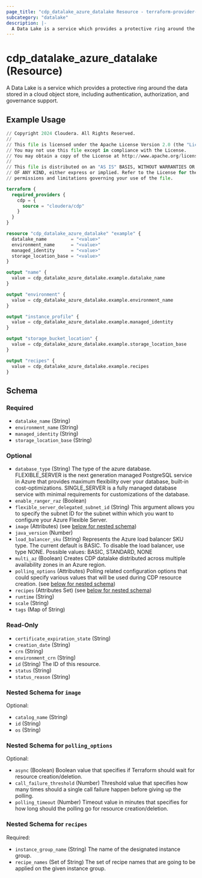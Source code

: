 ```yaml
---
page_title: "cdp_datalake_azure_datalake Resource - terraform-provider-cdp"
subcategory: "datalake"
description: |-
  A Data Lake is a service which provides a protective ring around the data stored in a cloud object store, including authentication, authorization, and governance support.
---
```


# cdp_datalake_azure_datalake (Resource)

A Data Lake is a service which provides a protective ring around the data stored in a cloud object store, including authentication, authorization, and governance support.

## Example Usage

```terraform
// Copyright 2024 Cloudera. All Rights Reserved.
//
// This file is licensed under the Apache License Version 2.0 (the "License").
// You may not use this file except in compliance with the License.
// You may obtain a copy of the License at http://www.apache.org/licenses/LICENSE-2.0.
//
// This file is distributed on an "AS IS" BASIS, WITHOUT WARRANTIES OR CONDITIONS
// OF ANY KIND, either express or implied. Refer to the License for the specific
// permissions and limitations governing your use of the file.

terraform {
  required_providers {
    cdp = {
      source = "cloudera/cdp"
    }
  }
}

resource "cdp_datalake_azure_datalake" "example" {
  datalake_name         = "<value>"
  environment_name      = "<value>"
  managed_identity      = "<value>"
  storage_location_base = "<value>"
}

output "name" {
  value = cdp_datalake_azure_datalake.example.datalake_name
}

output "environment" {
  value = cdp_datalake_azure_datalake.example.environment_name
}

output "instance_profile" {
  value = cdp_datalake_azure_datalake.example.managed_identity
}

output "storage_bucket_location" {
  value = cdp_datalake_azure_datalake.example.storage_location_base
}

output "recipes" {
  value = cdp_datalake_azure_datalake.example.recipes
}
```

<!-- schema generated by tfplugindocs -->
## Schema

### Required

- `datalake_name` (String)
- `environment_name` (String)
- `managed_identity` (String)
- `storage_location_base` (String)

### Optional

- `database_type` (String) The type of the azure database. FLEXIBLE_SERVER is the next generation managed PostgreSQL service in Azure that provides maximum flexibility over your database, built-in cost-optimizations. SINGLE_SERVER is a fully managed database service with minimal requirements for customizations of the database.
- `enable_ranger_raz` (Boolean)
- `flexible_server_delegated_subnet_id` (String) This  argument  allows  you  to specify the subnet ID for the subnet within which you want to configure your Azure Flexible Server.
- `image` (Attributes) (see [below for nested schema](#nestedatt--image))
- `java_version` (Number)
- `load_balancer_sku` (String) Represents the Azure load balancer SKU type. The current default  is BASIC. To disable the load balancer, use type NONE. Possible values: BASIC, STANDARD, NONE
- `multi_az` (Boolean) Creates CDP datalake distributed across multiple availability  zones in an Azure region.
- `polling_options` (Attributes) Polling related configuration options that could specify various values that will be used during CDP resource creation. (see [below for nested schema](#nestedatt--polling_options))
- `recipes` (Attributes Set) (see [below for nested schema](#nestedatt--recipes))
- `runtime` (String)
- `scale` (String)
- `tags` (Map of String)

### Read-Only

- `certificate_expiration_state` (String)
- `creation_date` (String)
- `crn` (String)
- `environment_crn` (String)
- `id` (String) The ID of this resource.
- `status` (String)
- `status_reason` (String)

<a id="nestedatt--image"></a>
### Nested Schema for `image`

Optional:

- `catalog_name` (String)
- `id` (String)
- `os` (String)


<a id="nestedatt--polling_options"></a>
### Nested Schema for `polling_options`

Optional:

- `async` (Boolean) Boolean value that specifies if Terraform should wait for resource creation/deletion.
- `call_failure_threshold` (Number) Threshold value that specifies how many times should a single call failure happen before giving up the polling.
- `polling_timeout` (Number) Timeout value in minutes that specifies for how long should the polling go for resource creation/deletion.


<a id="nestedatt--recipes"></a>
### Nested Schema for `recipes`

Required:

- `instance_group_name` (String) The name of the designated instance group.
- `recipe_names` (Set of String) The set of recipe names that are going to be applied on the given instance group.
